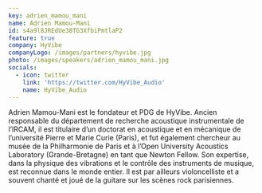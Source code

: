 ```yaml
---
key: adrien_mamou_mani
name: Adrien Mamou-Mani
id: s4a9l8JREdUe38TG3XfbiPmtlaP2
feature: true
company: HyVibe
companyLogo: /images/partners/hyvibe.jpg
photo: /images/speakers/adrien_mamou_mani.jpg
socials:
  - icon: twitter
    link: 'https://twitter.com/HyVibe_Audio'
    name: HyVibe_Audio
---
```

Adrien Mamou-Mani est le fondateur et PDG de HyVibe.
Ancien responsable du département de recherche acoustique instrumentale de l’IRCAM, il est titulaire d’un doctorat en acoustique et en mécanique de l’université Pierre et Marie Curie (Paris), et fut également chercheur
au musée de la Philharmonie de Paris et à l’Open University Acoustics Laboratory (Grande-Bretagne) en tant que Newton Fellow.
Son expertise, dans la physique des vibrations et le contrôle des instruments de musique, est reconnue dans le monde entier.
Il est par ailleurs violoncelliste et a souvent chanté et joué de la guitare sur les scènes rock parisiennes.